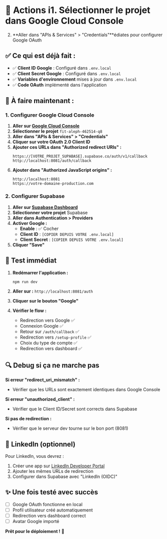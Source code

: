 # 🚀 Actions i1. **Sélectionner le projet** dans Google Cloud Console
2. **Aller dans "APIs & Services" > "Credentials"**édiates pour configurer Google OAuth

## ✅ Ce qui est déjà fait :

- ✅ **Client ID Google** : Configuré dans `.env.local`
- ✅ **Client Secret Google** : Configuré dans `.env.local`
- ✅ **Variables d'environnement** mises à jour dans `.env.local`
- ✅ **Code OAuth** implémenté dans l'application

## 🔧 À faire maintenant :

### 1. Configurer Google Cloud Console

1. **Aller sur [Google Cloud Console](https://console.cloud.google.com/)**
2. **Sélectionner le projet** `fit-aleph-462514-q8`
3. **Aller dans "APIs & Services" > "Credentials"**
4. **Cliquer sur votre OAuth 2.0 Client ID**
5. **Ajouter ces URLs dans "Authorized redirect URIs" :**
   ```
   https://[VOTRE_PROJET_SUPABASE].supabase.co/auth/v1/callback
   http://localhost:8081/auth/callback
   ```
6. **Ajouter dans "Authorized JavaScript origins" :**
   ```
   http://localhost:8081
   https://votre-domaine-production.com
   ```

### 2. Configurer Supabase

1. **Aller sur [Supabase Dashboard](https://supabase.com/dashboard)**
2. **Sélectionner votre projet** Supabase
3. **Aller dans Authentication > Providers**
4. **Activer Google :**
   - **Enable** : ✅ Cocher
   - **Client ID** : `[COPIER DEPUIS VOTRE .env.local]`
   - **Client Secret** : `[COPIER DEPUIS VOTRE .env.local]`
5. **Cliquer "Save"**

## 🧪 Test immédiat

1. **Redémarrer l'application :**
   ```bash
   npm run dev
   ```

2. **Aller sur :** `http://localhost:8081/auth`

3. **Cliquer sur le bouton "Google"**

4. **Vérifier le flow :**
   - Redirection vers Google ✅
   - Connexion Google ✅
   - Retour sur `/auth/callback` ✅
   - Redirection vers `/setup-profile` ✅
   - Choix du type de compte ✅
   - Redirection vers dashboard ✅

## 🔍 Debug si ça ne marche pas

**Si erreur "redirect_uri_mismatch" :**
- Vérifier que les URLs sont exactement identiques dans Google Console

**Si erreur "unauthorized_client" :**
- Vérifier que le Client ID/Secret sont corrects dans Supabase

**Si pas de redirection :**
- Vérifier que le serveur dev tourne sur le bon port (8081)

## 📱 LinkedIn (optionnel)

Pour LinkedIn, vous devrez :
1. Créer une app sur [LinkedIn Developer Portal](https://www.linkedin.com/developers/)
2. Ajouter les mêmes URLs de redirection
3. Configurer dans Supabase avec "LinkedIn (OIDC)"

## ✨ Une fois testé avec succès

- [ ] Google OAuth fonctionne en local
- [ ] Profil utilisateur créé automatiquement
- [ ] Redirection vers dashboard correct
- [ ] Avatar Google importé

**Prêt pour le déploiement !** 🚀
